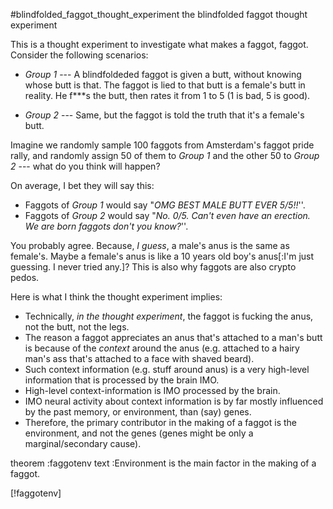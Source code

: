 #blindfolded_faggot_thought_experiment the blindfolded faggot thought
experiment

This is a thought experiment to investigate what makes a faggot, faggot.
Consider the following scenarios:

+ _Group 1_ --- A blindfoldeded faggot is given a butt, without knowing whose
  butt is that.  The faggot is lied to that butt is a female's butt in reality.
  He f\*\*\*s the butt, then rates it from 1 to 5 (1 is bad, 5 is good).

+ _Group 2_ --- Same, but the faggot is told the truth that it's a female's
  butt.

Imagine we randomly sample 100 faggots from Amsterdam's faggot pride rally, and
randomly assign 50 of them to _Group 1_ and the other 50 to _Group 2_ --- what
do you think will happen?

On average, I bet they will say this:

* Faggots of _Group 1_ would say "_OMG BEST MALE BUTT EVER 5/5!!_''.
* Faggots of _Group 2_ would say "_No.  0/5.  Can't even have an erection.  We
  are born faggots don't you know?_''.

You probably agree.  Because, _I guess_, a male's anus is the same as female's.
Maybe a female's anus is like a 10 years old boy's anus[:I'm just guessing.  I
never tried any.]? This is also why faggots are also crypto pedos.

Here is what I think the thought experiment implies:

+ Technically, _in the thought experiment_, the faggot is fucking the anus, not
  the butt, not the legs.
+ The reason a faggot appreciates an anus that's attached to a man's butt is
  because of the _context_ around the anus (e.g. attached to a hairy man's ass
  that's attached to a face with shaved beard).
+ Such context information (e.g. stuff around anus) is a very high-level
  information that is processed by the brain IMO.
+ High-level context-information is IMO processed by the brain.
+ IMO neural activity about context information is by far mostly influenced by
  the past memory, or environment, than (say) genes.
+ Therefore, the primary contributor in the making of a faggot is the
  environment, and not the genes (genes might be only a marginal/secondary
  cause).


theorem :faggotenv
text    :Environment is the main factor in the making of a faggot.

[!faggotenv]
